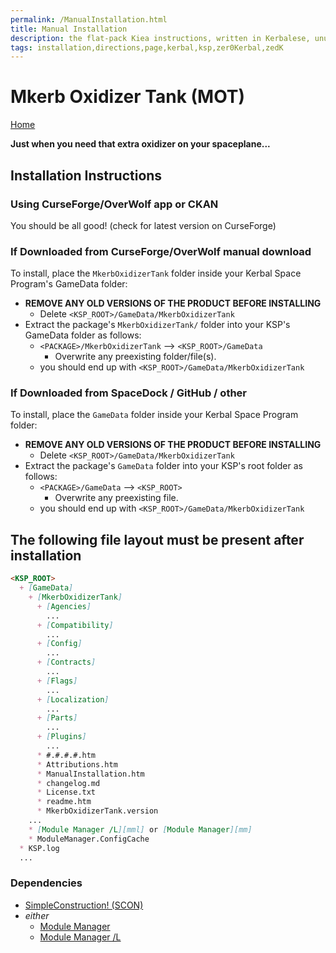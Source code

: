 ```yaml
---
permalink: /ManualInstallation.html
title: Manual Installation
description: the flat-pack Kiea instructions, written in Kerbalese, unusally present
tags: installation,directions,page,kerbal,ksp,zer0Kerbal,zedK
---
```

<!-- ManualInstallation.md v1.1.8.1
Mkerb Oxidizer Tank (MOT)
created: 01 Oct 2019
updated: 29 Jul 2022 -->

<!-- based upon work by Lisias -->

# Mkerb Oxidizer Tank (MOT)

[Home](./index.md)

**Just when you need that extra oxidizer on your spaceplane...**

## Installation Instructions

### Using CurseForge/OverWolf app or CKAN

You should be all good! (check for latest version on CurseForge)

### If Downloaded from CurseForge/OverWolf manual download

To install, place the `MkerbOxidizerTank` folder inside your Kerbal Space Program's GameData folder:

* **REMOVE ANY OLD VERSIONS OF THE PRODUCT BEFORE INSTALLING**
  * Delete `<KSP_ROOT>/GameData/MkerbOxidizerTank`
* Extract the package's `MkerbOxidizerTank/` folder into your KSP's GameData folder as follows:
  * `<PACKAGE>/MkerbOxidizerTank` --> `<KSP_ROOT>/GameData`
    * Overwrite any preexisting folder/file(s).
  * you should end up with `<KSP_ROOT>/GameData/MkerbOxidizerTank`

### If Downloaded from SpaceDock / GitHub / other

To install, place the `GameData` folder inside your Kerbal Space Program folder:

* **REMOVE ANY OLD VERSIONS OF THE PRODUCT BEFORE INSTALLING**
  * Delete `<KSP_ROOT>/GameData/MkerbOxidizerTank`
* Extract the package's `GameData` folder into your KSP's root folder as follows:
  * `<PACKAGE>/GameData` --> `<KSP_ROOT>`
    * Overwrite any preexisting file.
  * you should end up with `<KSP_ROOT>/GameData/MkerbOxidizerTank`

## The following file layout must be present after installation

```markdown
<KSP_ROOT>
  + [GameData]
    + [MkerbOxidizerTank]
      + [Agencies]
        ...
      + [Compatibility]
        ...
      + [Config]
        ...
      + [Contracts]
        ...
      + [Flags]
        ...
      + [Localization]
        ...
      + [Parts]
        ...
      + [Plugins]
        ...
      * #.#.#.#.htm
      * Attributions.htm
      * ManualInstallation.htm
      * changelog.md
      * License.txt
      * readme.htm
      * MkerbOxidizerTank.version
    ...
    * [Module Manager /L][mml] or [Module Manager][mm]
    * ModuleManager.ConfigCache
  * KSP.log
  ...
```

### Dependencies

* [SimpleConstruction! (SCON)][SC]
* *either*
  * [Module Manager][mm]
  * [Module Manager /L][mml]

[SC]: https://forum.kerbalspaceprogram.com/index.php?/topic/191424-*/ "SimpleConstruction! (SCON)"
[mm]: https://forum.kerbalspaceprogram.com/index.php?/topic/50533-*/ "Module Manager"
[mml]: https://github.com/net-lisias-ksp/ModuleManager "Module Manager /L"

<!-- this file CC BY-ND 4.0 by zer0Kerbal -->